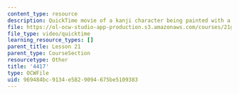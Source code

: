 ```yaml
---
content_type: resource
description: QuickTime movie of a kanji character being painted with a brush.
file: https://ol-ocw-studio-app-production.s3.amazonaws.com/courses/21g-504-japanese-iv-spring-2009/969484bc9134e5829094675be5109383_4417.mov
file_type: video/quicktime
learning_resource_types: []
parent_title: Lesson 21
parent_type: CourseSection
resourcetype: Other
title: '4417'
type: OCWFile
uid: 969484bc-9134-e582-9094-675be5109383
---
```

